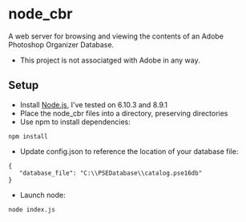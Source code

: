 # node_cbr

A web server for browsing and viewing the contents of an Adobe Photoshop Organizer Database.
* This project is not associatged with Adobe in any way.

## Setup

* Install [Node.js](https://nodejs.org/en/), I've tested on 6.10.3 and 8.9.1
* Place the node_cbr files into a directory, preserving directories
* Use npm to install dependencies:
```
npm install
```
* Update config.json to reference the location of your database file:
```
{
   "database_file": "C:\\PSEDatabase\\catalog.pse16db"
}
```
* Launch node:
```
node index.js
```
